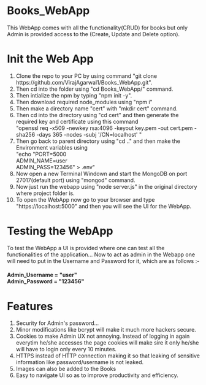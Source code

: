 # Books_WebApp

This WebApp comes with all the functionality(CRUD) for books but only Admin is provided access to the (Create, Update and Delete option).

<h1>Init the Web App</h1>
<ol>
  <li>Clone the repo to your PC by using command "git clone https://github.com/VirajAgarwal1/Books_WebApp.git".</li>
  <li>Then cd into the folder using "cd Books_WebApp/" command. </li>
  <li>Then intialize the npm by typing "npm init -y". </li>
  <li>Then download required node_modules using "npm i"  </li>
  <li>Then make a directory name "cert" with "mkdir cert" command. </li>
  <li>Then cd into the directory using "cd cert"  and then generate the required key and certificate using this command <br /> "openssl req -x509 -newkey rsa:4096 -keyout key.pem -out cert.pem -sha256 -days 365 -nodes -subj '/CN=localhost'  "</li>
  <li>Then go back to parent directory using "cd .." and then make the Environment variables using <br />
    "echo "PORT=5000 <br />
ADMIN_NAME=user <br />
ADMIN_PASS=123456" > .env"</li>
  <li>Now open a new Terminal Windown and start the MongoDB on port 27017(default port) using "mongod" command. </li>
  <li>Now just run the webapp using "node server.js" in the original directory where project folder is.</li>
  <li>To open the WebApp now go to your browser and type "https://localhost:5000" and then you will see the UI for the WebApp. </li>
</ol>

<h1>Testing the WebApp</h1>
To test the WebApp a UI is provided where one can test all the functionalities of the application... Now to act as admin in the Webapp one will need to put in the Username and Password for it, which are as follows :- 
<h4>
Admin_Username = "user" <br />
Admin_Password = "123456"
</h4>

<h1>Features</h1>
<ol>
  <li>Security for Admin's password...</li>
  <li>Minor modifications like bcrypt will make it much more hackers secure.</li>
  <li>Cookies to make Admin UX not annoying. Instead of logging in again everytim he/she accesses the page cookies 
    will make sire it only he/she will have to login only every 10 minutes.</li>
  <li>HTTPS instead of HTTP connection making it so that leaking of sensitive information like password/username is not leaked.</li>
  <li>Images can also be added to the Books</li>
  <li>Easy to navigate UI so as to improve productivity and efficiency.</li>
</ol>
